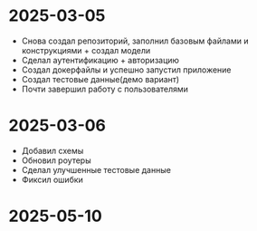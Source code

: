 # 2025-03-05

- Снова создал репозиторий, заполнил базовым файлами и конструкциями + создал модели
- Сделал аутентификацию + авторизацию
- Создал докерфайлы и успешно запустил приложение
- Создал тестовые данные(демо вариант)
- Почти завершил работу с пользователями

# 2025-03-06

- Добавил схемы
- Обновил роутеры
- Сделал улучшенные тестовые данные
- Фиксил ошибки

# 2025-05-10


